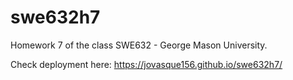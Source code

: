 # swe632h7
Homework 7 of the class SWE632 - George Mason University.

Check deployment here: https://jovasque156.github.io/swe632h7/
